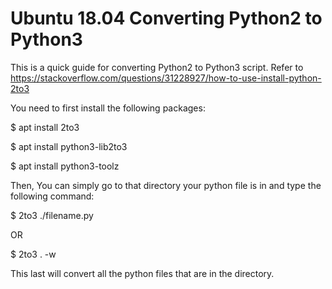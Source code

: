 # Ubuntu 18.04 Converting Python2 to Python3

This is a quick guide for converting Python2 to Python3 script. Refer to https://stackoverflow.com/questions/31228927/how-to-use-install-python-2to3

You need to first install the following packages:

$ apt install 2to3

$ apt install python3-lib2to3

$ apt install python3-toolz

Then, You can simply go to that directory your python file is in and type the following command:

$ 2to3 ./filename.py

OR

$ 2to3 . -w

This last will convert all the python files that are in the directory.
